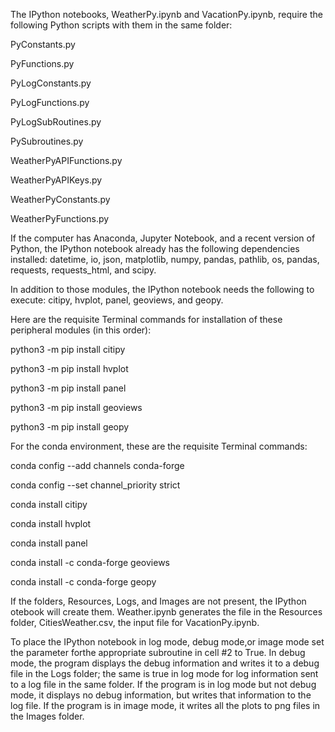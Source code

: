 The IPython notebooks, WeatherPy.ipynb and VacationPy.ipynb, require the following Python scripts with them in the same folder:

PyConstants.py

PyFunctions.py

PyLogConstants.py

PyLogFunctions.py

PyLogSubRoutines.py

PySubroutines.py

WeatherPyAPIFunctions.py

WeatherPyAPIKeys.py

WeatherPyConstants.py

WeatherPyFunctions.py

If the computer has Anaconda, Jupyter Notebook, and a recent version of Python, the IPython notebook already has the following dependencies installed: datetime, io, json, matplotlib, numpy, pandas, pathlib, os, pandas, requests, requests_html, and scipy.

In addition to those modules, the IPython notebook needs the following to execute: citipy, hvplot, panel, geoviews, and geopy.

Here are the requisite Terminal commands for installation of these peripheral modules (in this order):

python3 -m pip install citipy

python3 -m pip install hvplot

python3 -m pip install panel

python3 -m pip install geoviews

python3 -m pip install geopy

For the conda environment, these are the requisite Terminal commands:

conda config --add channels conda-forge

conda config --set channel_priority strict


conda install citipy

conda install hvplot

conda install panel

conda install -c conda-forge geoviews

conda install -c conda-forge geopy

If the folders, Resources, Logs, and Images are not present, the IPython otebook will create them.  Weather.ipynb generates the file in the Resources folder, CitiesWeather.csv, the input file for VacationPy.ipynb.

To place the IPython notebook in log mode, debug mode,or image mode set the parameter forthe appropriate subroutine in cell #2 to True.  In debug mode, the program displays the debug information and writes it to a debug file in the Logs folder; the same is true in log mode for log information sent to a log file in the same folder.  If the program is in log mode but not debug mode, it displays no debug information, but writes that information to the log file. If the program is in image mode, it writes all the plots to png files in the Images folder.

